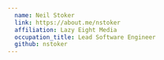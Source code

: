```yaml
---
  name: Neil Stoker
  link: https://about.me/nstoker
  affiliation: Lazy Eight Media
  occupation_title: Lead Software Engineer
  github: nstoker
---
```

